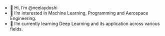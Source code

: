 - 👋 Hi, I’m @neelaydoshi
- 👀 I’m interested in Machine Learning, Programming and Aerospace Engineering.
- 🌱 I’m currently learning Deep Learning and its application across various fields. 

<!---
neelaydoshi/neelaydoshi is a ✨ special ✨ repository because its `README.md` (this file) appears on your GitHub profile.
You can click the Preview link to take a look at your changes.
--->
